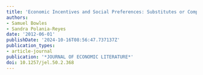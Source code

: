 ```yaml
---
title: 'Economic Incentives and Social Preferences: Substitutes or Complements?'
authors:
- Samuel Bowles
- Sandra Polania-Reyes
date: '2012-06-01'
publishDate: '2024-10-16T08:56:47.737137Z'
publication_types:
- article-journal
publication: '*JOURNAL OF ECONOMIC LITERATURE*'
doi: 10.1257/jel.50.2.368
---
```

